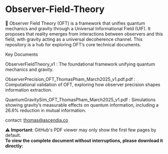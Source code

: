 # Observer-Field-Theory 

🌌 Observer Field Theory (OFT) is a framework that unifies quantum mechanics and gravity through a Universal Informational Field (UIF). It proposes that reality emerges from interactions between observers and this field, with gravity acting as a universal decoherence channel. This repository is a hub for exploring OFT’s core technical documents.

Key Documents

ObserverFieldTheory_v1 : The foundational framework unifying quantum mechanics and gravity.

ObserverPrecision_OFT_ThomasPham_March2025_v1.pdf.pdf : Computational validation of OFT, exploring how observer precision shapes information extraction.

QuantumGravitySim_OFT_ThomasPham_March2025_v1.pdf : Simulations showing gravity’s measurable effects on quantum information, including a 26.6% reduction in mutual information.

contact: thomas@ascendia.co

⚠️ **Important**: GitHub's PDF viewer may only show the first few pages by default.  
**To view the complete document without interruptions, please download it directly:**  
